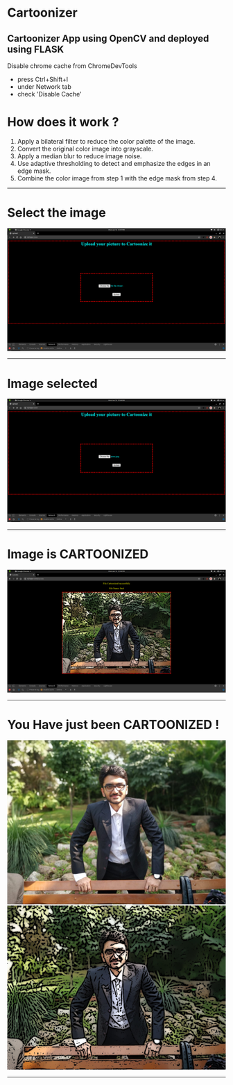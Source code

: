 # Cartoonizer

## Cartoonizer App using OpenCV and deployed using FLASK

Disable chrome cache from ChromeDevTools
* press Ctrl+Shift+I
* under Network tab
* check 'Disable Cache'


# How does it work ?
1. Apply a bilateral filter to reduce the color palette of the image.
2. Convert the original color image into grayscale.
3. Apply a median blur to reduce image noise.
4. Use adaptive thresholding to detect and emphasize the edges in an edge mask.
5. Combine the color image from step 1 with the edge mask from step 4.

--------------------------------------------------------------------------


# Select the image 
![](img/1.png)

---------------------------------------------------------------------------------------------------------------------------------------

# Image selected
![](img/2.png)

---------------------------------------------------------------------------------------------------------------------------------------

# Image is CARTOONIZED

![](img/3.png)

----------------------------------------------------------------------------------------------------------------------------------------

# You Have just been CARTOONIZED ! 

![](img/abrar.jpeg)
![](img/final.jpg)

---------------------------------------------------------------------------



